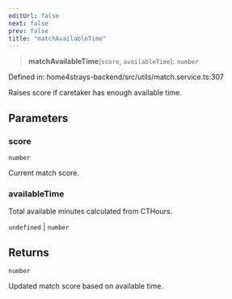 ```yaml
---
editUrl: false
next: false
prev: false
title: "matchAvailableTime"
---
```


> **matchAvailableTime**(`score`, `availableTime`): `number`

Defined in: home4strays-backend/src/utils/match.service.ts:307

Raises score if caretaker has enough available time.

## Parameters

### score

`number`

Current match score.

### availableTime

Total available minutes calculated from CTHours.

`undefined` | `number`

## Returns

`number`

Updated match score based on available time.
